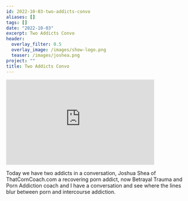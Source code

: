 ```yaml
---
id: 2022-10-03-two-addicts-convo
aliases: []
tags: []
date: "2022-10-03"
excerpt: Two Addicts Convo
header:
  overlay_filter: 0.5
  overlay_image: /images/show-logo.png
  teaser: /images/joshea.png
project: ""
title: Two Addicts Convo
---
```


<iframe src='https://open.spotify.com/embed/episode/4cnbuEDA5ZDlZdlz20Qv5V' width='80%' height='232' frameborder='0' allowtransparency='true' allow='encrypted-media'></iframe>

Today we have two addicts in a conversation, Joshua Shea of ThatCornCoach.com a recovering porn addict, now Betrayal Trauma and Porn Addiction coach and I have a conversation and see where the lines blur between porn and intercourse addiction.
